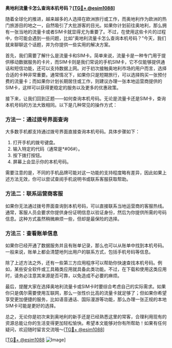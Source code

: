 **奥地利流量卡怎么查询本机号码？[[TG💪+ @esim1088](https://t.me/s/esim1088)]**

随着全球化的推进，越来越多的人选择在欧洲旅行或工作，而奥地利作为欧洲的热门旅游目的地之一，自然吸引了大批游客的目光。如果你计划前往奥地利，那么拥有一张当地的流量卡或者SIM卡就显得尤为重要了。不过，在使用这些卡片的过程中，你可能会遇到一些问题，比如“奥地利流量卡怎么查询本机号码？”今天，我们就来聊聊这个话题，并为你提供一些实用的解决方案。

首先，我们需要了解什么是流量卡和SIM卡。简单来说，流量卡是一种专门用于提供移动数据服务的卡片，而SIM卡则是我们常说的手机SIM卡，它不仅能够提供通话和短信功能，还可以支持数据上网。对于初次接触奥地利市场的用户而言，选择合适的卡种非常重要。通常情况下，如果你只是短期旅行，可以选择购买一张预付费的流量卡；而如果你计划长期居住或工作，则建议办理一张本地运营商提供的SIM卡，这样可以获得更稳定的服务以及更多的优惠政策。

接下来，让我们回到正题——如何查询本机号码。无论是流量卡还是SIM卡，查询本机号码的方法大致相同。以下是几种常见的操作方式：

### 方法一：通过拨号界面查询
大多数手机都支持通过拨号界面直接查询本机号码。具体步骤如下：
1. 打开手机的拨号键盘。
2. 输入特定的代码（通常是*#06#）。
3. 按下拨打按钮。
4. 屏幕上会显示你的本机号码。

需要注意的是，不同的手机品牌可能对这一功能的支持程度略有差异，因此如果上述方法无效，你可以尝试查阅手机说明书或联系客服获取帮助。

### 方法二：联系运营商客服
如果你无法通过拨号界面查询到本机号码，可以直接联系当地运营商的客服热线。通常，客服人员会要求你提供身份证明信息以验证身份，然后为你提供所需的号码信息。这种方式虽然稍微麻烦一些，但却是最保险的选择。

### 方法三：查看账单信息
如果你已经开通了数据服务并且有账单记录，那么也可以从账单中找到本机号码。一般来说，账单上都会清楚地列出用户的联系方式，包括手机号码等信息。

除了上述方法之外，还有一些第三方应用程序可以帮助你快速查找本机号码。例如，某些安全软件或工具箱类应用就具备此类功能。不过，在下载和使用这类应用时，请务必注意其来源是否可靠，以免造成不必要的麻烦。

最后，提醒大家在选择奥地利流量卡或SIM卡时要综合考虑自己的实际需求。如果你只是偶尔需要使用互联网，那么一张性价比高的流量卡就足够了；但如果你希望享受更加便捷的服务，比如语音通话、国际漫游等功能，那么办理一张正规的本地SIM卡可能是更好的选择。

总之，无论你是初次来到奥地利的新手还是已经熟悉这里的常客，合理利用现有的资源总能让你的生活变得更加轻松愉快。希望本文能够对你有所帮助！如果有任何疑问，欢迎随时留言交流哦～[[TG💪+ @esim1088](https://t.me/s/esim1088)]

[[TG💪+ @esim1088](https://t.me/s/esim1088) ![Image](https://i.postimg.cc/4NQfJmqS/Snipaste-2025-05-13-00-14-12.png)]